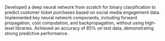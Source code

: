 Developed a deep neural network from scratch for binary classification to predict customer ticket purchases based on social media engagement data. Implemented key neural network components, including forward propagation, cost computation, and backpropagation, without using high-level libraries. Achieved an accuracy of 85% on test data, demonstrating strong predictive performance.
